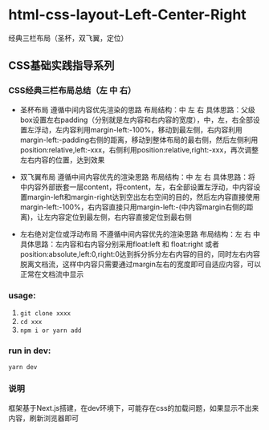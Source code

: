 # html-css-layout-Left-Center-Right
经典三栏布局（圣杯，双飞翼，定位）

## CSS基础实践指导系列

### CSS经典三栏布局总结（左 中 右）
- 圣杯布局
遵循中间内容优先渲染的思路
布局结构：中 左 右
具体思路：父级box设置左右padding（分别就是左内容和右内容的宽度），中，左，右全部设置左浮动，左内容利用margin-left:-100%，移动到最左侧，右内容利用margin-left:-padding右侧的距离，移动到整体布局的最右侧，然后左侧利用position:relative,left:-xxx，右侧利用position:relative,right:-xxx，再次调整左右内容的位置，达到效果

- 双飞翼布局
遵循中间内容优先的渲染思路
布局结构：中 左 右
具体思路：将中内容外部嵌套一层content，将content，左，右全部设置左浮动，中内容设置margin-left和margin-right达到空出左右空间的目的，然后左内容直接使用margin-left:-100%，右内容直接只用margin-left:-(中内容margin右侧的距离)，让左内容定位到最左侧，右内容直接定位到最右侧

- 左右绝对定位或浮动布局
不遵循中间内容优先的渲染思路
布局结构：左 右 中
具体思路：左内容和右内容分别采用float:left 和 float:right 或者 position:absolute,left:0,right:0达到拆分拆分左右内容的目的，同时左右内容脱离文档流，这样中内容只需要通过margin左右的宽度即可自适应内容，可以正常在文档流中显示


### usage:
1. `git clone xxxx`
2. `cd xxx`
3. `npm i or yarn add`

### run in dev:
`yarn dev`

### 说明
框架基于Next.js搭建，在dev环境下，可能存在css的加载问题，如果显示不出来内容，刷新浏览器即可
